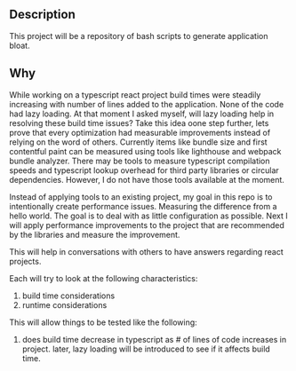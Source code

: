 ## Description
This project will be a repository of bash scripts to generate application bloat.

## Why
While working on a typescript react project build times were steadily increasing with number of lines added to the application. None of the code had lazy loading. At that moment I asked myself, will lazy loading help in resolving these build time issues? Take this idea oone step further, lets prove that every optimization had measurable improvements instead of relying on the word of others. Currently items like bundle size and first contentful paint can be measured using tools like lighthouse and webpack bundle analyzer. There may be tools to measure typescript compilation speeds and typescript lookup overhead for third party libraries or circular dependencies. However, I do not have those tools available at the moment.

Instead of applying tools to an existing project, my goal in this repo is to intentionally create performance issues. Measuring the difference from a hello world. The goal is to deal with as little configuration as possible. Next I will apply performance improvements to the project that are recommended by the libraries and measure the improvement.

This will help in conversations with others to have answers regarding react projects.

Each will try to look at the following characteristics:
1) build time considerations
2) runtime considerations

This will allow things to be tested like the following:
1) does build time decrease in typescript as # of lines of code increases in project.
  later, lazy loading will be introduced to see if it affects build time.
